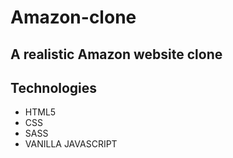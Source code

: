 # Amazon-clone
## A realistic Amazon website clone
## Technologies
- HTML5
- CSS
- SASS
- VANILLA JAVASCRIPT

